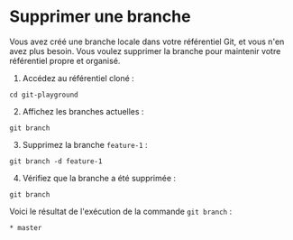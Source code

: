 # Supprimer une branche

Vous avez créé une branche locale dans votre référentiel Git, et vous n'en avez plus besoin. Vous voulez supprimer la branche pour maintenir votre référentiel propre et organisé.

1. Accédez au référentiel cloné :

```shell
cd git-playground
```

2. Affichez les branches actuelles :

```shell
git branch
```

3. Supprimez la branche `feature-1` :

```shell
git branch -d feature-1
```

4. Vérifiez que la branche a été supprimée :

```shell
git branch
```

Voici le résultat de l'exécution de la commande `git branch` :

```
* master
```
